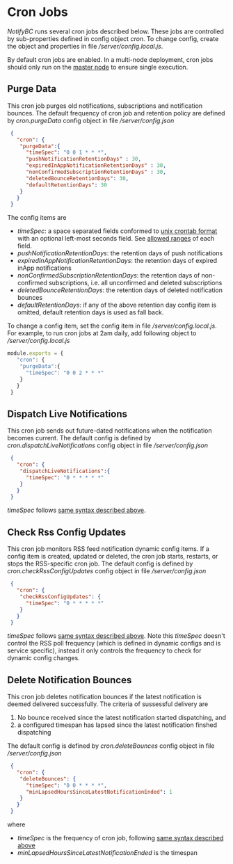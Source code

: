 # Cron Jobs

*NotifyBC* runs several cron jobs described below. These jobs are controlled by sub-properties defined in config object *cron*. To change config, create the object and properties in file */server/config.local.js*.

By default cron jobs are enabled. In a multi-node deployment, cron jobs should only run on the [master node](../config-nodeRoles/) to ensure single execution.

## Purge Data
This cron job purges old notifications, subscriptions and notification bounces. The default frequency of cron job and retention policy are defined by *cron.purgeData* config object in file */server/config.json*

```json
 {
   "cron": {
    "purgeData":{
      "timeSpec": "0 0 1 * * *",
      "pushNotificationRetentionDays" : 30,
      "expiredInAppNotificationRetentionDays" : 30,
      "nonConfirmedSubscriptionRetentionDays" : 30,
      "deletedBounceRetentionDays": 30,
      "defaultRetentionDays": 30
    }
   }
 }
```

The config items are

* <a name="timeSpec"></a>*timeSpec*: a space separated fields conformed to [unix crontab format](https://www.freebsd.org/cgi/man.cgi?crontab(5)) with an optional left-most seconds field. See [allowed ranges](https://github.com/kelektiv/node-cron#cron-ranges) of each field.
* *pushNotificationRetentionDays*: the retention days of push notifications
* *expiredInAppNotificationRetentionDays*: the retention days of expired inApp notifications
* *nonConfirmedSubscriptionRetentionDays*: the retention days of non-confirmed subscriptions, i.e. all unconfirmed and deleted subscriptions
* *deletedBounceRetentionDays*: the retention days of deleted notification bounces
* *defaultRetentionDays*: if any of the above retention day config item is omitted, default retention days is used as fall back.

To change a config item, set the config item in file */server/config.local.js*. For example, to run cron jobs at 2am daily, add following object to */server/config.local.js*

```js
module.exports = {
   "cron": {
    "purgeData":{
      "timeSpec": "0 0 2 * * *"
    }
   }
 }
```

## Dispatch Live Notifications
This cron job sends out future-dated notifications when the notification becomes current. The default config is defined by *cron.dispatchLiveNotifications* config object in file */server/config.json*

```json
 {
   "cron": {
    "dispatchLiveNotifications":{
      "timeSpec": "0 * * * * *"
    }
   }
 }
```
*timeSpec* follows [same syntax described above](#timeSpec).

## Check Rss Config Updates
This cron job monitors RSS feed notification dynamic config items. If a config item is created, updated or deleted, the cron job starts, restarts, or stops the RSS-specific cron job. The default config is defined by *cron.checkRssConfigUpdates* config object in file */server/config.json*

```json
 {
   "cron": {
    "checkRssConfigUpdates": {
      "timeSpec": "0 * * * * *"
    }
   }
 }
```
*timeSpec* follows [same syntax described above](#timeSpec). Note this *timeSpec* doesn't control the RSS poll frequency (which is defined in dynamic configs and is service specific), instead it only controls the frequency to check for dynamic config changes. 

## Delete Notification Bounces
This cron job deletes notification bounces if the latest notification is  deemed delivered successfully. The criteria of sussessful delivery are

1. No bounce received since the latest notification started dispatching, and
2. a configured timespan has lapsed since the latest notification finshed dispatching

The default config is defined by *cron.deleteBounces* config object in file */server/config.json*

```json
 {
   "cron": {
    "deleteBounces": {
      "timeSpec": "0 0 * * * *",
      "minLapsedHoursSinceLatestNotificationEnded": 1
    }
   }
 }
```
where

* *timeSpec* is the frequency of cron job, following [same syntax described above](#timeSpec)
* *minLapsedHoursSinceLatestNotificationEnded* is the timespan
